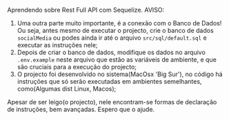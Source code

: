 Aprendendo sobre Rest Full API com Sequelize.
AVISO: 
1. Uma outra parte muito importante, é a conexão com o Banco de Dados! Ou seja, antes mesmo de executar o projecto, crie o banco de dados `socialMedia` ou podes ainda ir até o arquivo `src/sql/default.sql` e executar as instruções nele;
2. Depois de criar o banco de dados, modifique os dados no arquivo `.env.example` neste arquivo que estão as variáveis de ambiente, e que são cruciais para a execução do projecto;
3. O projecto foi desenvolvido no sistema(MacOsx 'Big Sur'), no código há instruções que só serão executadas em ambientes semelhantes, como(Algumas dist Linux, Macos);

Apesar de ser leigo(o projecto), nele encontram-se formas de declaração de instruções, bem avançadas. Espero que o ajude.